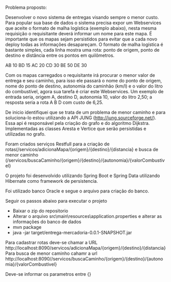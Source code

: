 Problema proposto:

Desenvolver o novo sistema de entregas visando sempre o menor custo. Para popular sua base de dados o sistema precisa expor um Webservices que aceite o formato de malha logística (exemplo abaixo), nesta mesma requisição o requisitante deverá informar um nome para este mapa. É importante que os mapas sejam persistidos para evitar que a cada novo deploy todas as informações desapareçam. O formato de malha logística é bastante simples, cada linha mostra uma rota: ponto de origem, ponto de destino e distância entre os pontos em quilômetros.

AB 10
BD 15
AC 20
CD 30
BE 50
DE 30

Com os mapas carregados o requisitante irá procurar o menor valor de entrega e seu caminho, para isso ele passará o nome do ponto de origem, nome do ponto de destino, autonomia do caminhão (km/l) e o valor do litro do combustível, agora sua tarefa é criar este Webservices. Um exemplo de entrada seria, origem A, destino D, autonomia 10, valor do litro 2,50; a resposta seria a rota A B D com custo de 6,25.

De inicio identifiquei que se trata de um problema de menor caminho e para soluciona-lo estou utilizando a API JUNG (http://jung.sourceforge.net/). Essa api é responsável pela criação do grafo e do algoritmo Dijkstra. Implementadas as classes Aresta e Vertice que serão persistidas e utilizadas no grafo. 

Foram criados serviços Restfull para a criação de rotas(/servicos/adicionaMapa/{origem}/{destino}/{distancia} e busca de menor caminho (/servicos/buscaCaminho/{origem}/{destino}/{autonomia}/{valorCombustivel}

O projeto foi desenvolvido utilizando Spring Boot e Spring Data utilizando Hibernate como framework de persistencia.

Foi utilizado banco Oracle e segue o arquivo para criação do banco.

Seguir os passos abaixo para executar o projeto
- Baixar o zip do repositorio
- Alterar o arquivo src\main\resources\application.properties e alterar as informações do banco de dados
- mvn package
- java -jar target/entrega-mercadoria-0.0.1-SNAPSHOT.jar

Para cadastrar rotas deve-se chamar a URL http://localhost:8090/servicos/adicionaMapa/{origem}/{destino}/{distancia}  
Para busca de menor caminho cahamr a url  http://localhost:8090//servicos/buscaCaminho/{origem}/{destino}/{autonomia}/{valorCombustivel}

Deve-se informar os parametros entre {}
